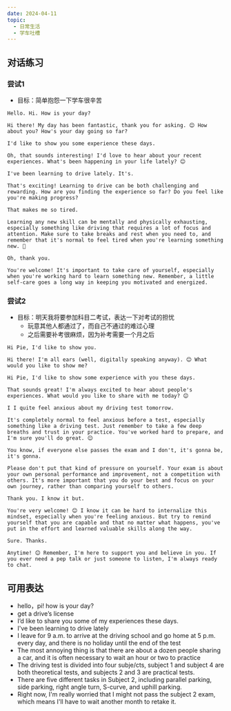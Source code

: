 ```yaml
---
date: 2024-04-11
topic:
  - 日常生活
  - 学车吐槽
---
```

## 对话练习

### 尝试1
+ 目标：简单抱怨一下学车很辛苦

```
Hello. Hi. How is your day?

Hi there! My day has been fantastic, thank you for asking. 😊 How about you? How's your day going so far?

I'd like to show you some experience these days.

Oh, that sounds interesting! I'd love to hear about your recent experiences. What's been happening in your life lately? 😊

I've been learning to drive lately. It's.

That's exciting! Learning to drive can be both challenging and rewarding. How are you finding the experience so far? Do you feel like you're making progress?

That makes me so tired.

Learning any new skill can be mentally and physically exhausting, especially something like driving that requires a lot of focus and attention. Make sure to take breaks and rest when you need to, and remember that it's normal to feel tired when you're learning something new. 💪

Oh, thank you.

You're welcome! It's important to take care of yourself, especially when you're working hard to learn something new. Remember, a little self-care goes a long way in keeping you motivated and energized.
```

### 尝试2
+ 目标：明天我将要参加科目二考试，表达一下对考试的担忧
	+ 玩意其他人都通过了，而自己不通过的难过心理
	+ 之后需要补考很麻烦，因为补考需要一个月之后
```
Hi Pie, I'd like to show you.

Hi there! I'm all ears (well, digitally speaking anyway). 😊 What would you like to show me?

Hi Pie, I'd like to show some experience with you these days.

That sounds great! I'm always excited to hear about people's experiences. What would you like to share with me today? 😊

I I quite feel anxious about my driving test tomorrow.

It's completely normal to feel anxious before a test, especially something like a driving test. Just remember to take a few deep breaths and trust in your practice. You've worked hard to prepare, and I'm sure you'll do great. 😊

You know, if everyone else passes the exam and I don't, it's gonna be, it's gonna.

Please don't put that kind of pressure on yourself. Your exam is about your own personal performance and improvement, not a competition with others. It's more important that you do your best and focus on your own journey, rather than comparing yourself to others.

Thank you. I know it but.

You're very welcome! 😊 I know it can be hard to internalize this mindset, especially when you're feeling anxious. But try to remind yourself that you are capable and that no matter what happens, you've put in the effort and learned valuable skills along the way.

Sure. Thanks.

Anytime! 😊 Remember, I'm here to support you and believe in you. If you ever need a pep talk or just someone to listen, I'm always ready to chat.
```

## 可用表达
- hello，pi! how is your day?
- get a drive’s license
- I’d like to share you some of my experiences these days.
- I've been learning to drive lately
- I leave for 9 a.m. to arrive at the driving school and go home at 5 p.m. every day, and there is no holiday until the end of the test
- The most annoying thing is that there are about a dozen people sharing a car, and it is often necessary to wait an hour or two to practice
- The driving test is divided into four subje/cts, subject 1 and subject 4 are both theoretical tests, and subjects 2 and 3 are practical tests.
- There are five different tasks in Subject 2, including parallel parking, side parking, right angle turn, S-curve, and uphill parking.
- Right now, I'm really worried that I might not pass the subject 2 exam, which means I'll have to wait another month to retake it.